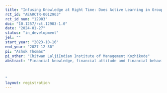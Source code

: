```yaml
---
title: "Infusing Knowledge at Right Time: Does Active Learning in Groups Matter?"
rct_id: "AEARCTR-0012903"
rct_id_num: "12903"
doi: "10.1257/rct.12903-1.0"
date: "2024-01-27"
status: "in_development"
jel: ""
start_year: "2023-10-16"
end_year: "2027-12-30"
pi: "Ashok Thomas"
pi_other: "Chitwan LaljiIndian Institute of Management Kozhikode"
abstract: "Financial knowledge, financial attitude and financial behaviour, especially amongst school going children, is quite low in India. Using a Randomized Controlled Trial (RCT) design, we propose to measure the efficacy of a financial knowledge training programme in addressing the problem. We propose to train children in Kerala by engaging them in activities and participatory theatre. If found effective, this intervention can easily be scaled up for implementation as a policy to improve financial knowledge, financial attitude and financial behaviour among school going children.

"
layout: registration
---
```


